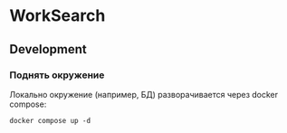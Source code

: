 # WorkSearch

## Development

### Поднять окружение
Локально окружение (например, БД) разворачивается через docker compose:
```bass
docker compose up -d
```